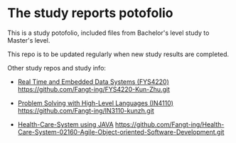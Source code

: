 # The study reports potofolio

This is a study potofolio, included files from Bachelor's level study to Master's level.

This repo is to be updated regularly when new study results are completed.

Other study repos and study info:

* [Real Time and Embedded Data Systems (FYS4220)](<https://www.uio.no/studier/emner/matnat/fys/FYS4220/index-eng.html>)
<https://github.com/Fangt-ing/FYS4220-Kun-Zhu.git>

* [Problem Solving with High-Level Languages (IN4110)](<https://www.uio.no/studier/emner/matnat/ifi/IN4110/index-eng.html>)
<https://github.com/Fangt-ing/IN3110-kunzh.git>

* [Health-Care-System using JAVA](https://kurser.dtu.dk/course/02160)
<https://github.com/Fangt-ing/Health-Care-System-02160-Agile-Object-oriented-Software-Development.git>
